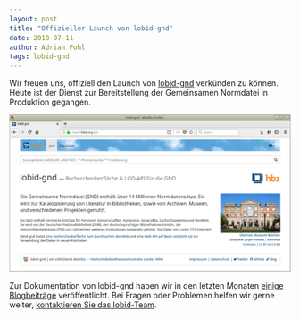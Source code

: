 ```yaml
---
layout: post
title: "Offizieller Launch von lobid-gnd"
date: 2018-07-11
author: Adrian Pohl
tags: lobid-gnd
---
```


Wir freuen uns, offiziell den Launch von [lobid-gnd](https://lobid.org/gnd) verkünden zu können. Heute ist der Dienst zur Bereitstellung der Gemeinsamen Normdatei in Produktion gegangen.

[![Screenshot](/images/20180711_screenshot.png "lobid-gnd screenshot")](https://lobid.org/gnd)

Zur Dokumentation von lobid-gnd haben wir in den letzten Monaten [einige Blogbeiträge](http://blog.lobid.org/tags/lobid-gnd) veröffentlicht. Bei Fragen oder Problemen helfen wir gerne weiter, [kontaktieren Sie das lobid-Team](https://lobid.org/team).
